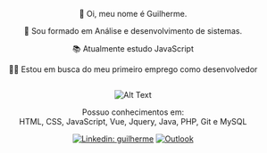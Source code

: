 <div align='center'> 
  
👋 Oi, meu nome é Guilherme.
  
 
  
:school: Sou formado em Análise e desenvolvimento de sistemas.
  
:books: Atualmente estudo JavaScript

:technologist: Estou em busca do meu primeiro emprego como desenvolvedor
 ##
![Alt Text](https://gifs.eco.br/wp-content/uploads/2022/02/gifs-do-gatinho-digitando-22.gif)

  
 Possuo conhecimentos em:   
  HTML, CSS, JavaScript, Vue, Jquery, Java, PHP, Git e MySQL


[![Linkedin: guilherme](https://img.shields.io/badge/-guilherme-blue?style=flat-square&logo=Linkedin&logoColor=white&link=https://www.linkedin.com/in/guilherme-serafim/)](https://www.linkedin.com/in/guilherme-serafim/)  [![Outlook](https://img.shields.io/twitter/url?label=email&logo=microsoft-outlook&style=social&url=http%3A%2F%2Fmailto%3Aguilherme-lira%40outlook.com.br)](mailto:guilherme-lira@outlook.com.br)

</div>
  
  
  
